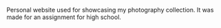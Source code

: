 Personal website used for showcasing my photography collection.
It was made for an assignment for high school. 
